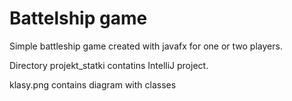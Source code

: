 # Battelship game

Simple battleship game created with javafx for one or two players.

Directory projekt_statki contatins IntelliJ project.

klasy.png contains diagram with classes